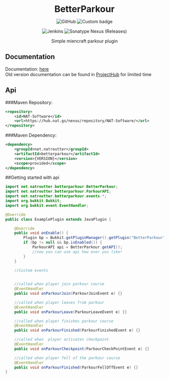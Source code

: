 
<div align="center">
<h1 style="margin: 0px;font-weight: 700;font-family:-apple-system,BlinkMacSystemFont,Segoe UI,Helvetica,Arial,sans-serif,Apple Color Emoji,Segoe UI Emoji">BetterParkour</h1>

![GitHub](https://img.shields.io/github/license/natroutter/betterparkour?style=for-the-badge)
![Custom badge](https://img.shields.io/endpoint?color=%2303fc4e&style=for-the-badge&url=https%3A%2F%2Fhub.nat.gs%2Fjavadoc%2Fversion.php%3Fproject%3Dbetterparkour)

![Jenkins](https://img.shields.io/jenkins/build?jobUrl=https%3A%2F%2Fhub.nat.gs%2Fjenkins%2Fjob%2FBetterParkour%2F&style=for-the-badge)
![Sonatype Nexus (Releases)](https://img.shields.io/nexus/r/net.natroutter/betterparkour?server=https%3A%2F%2Fhub.nat.gs%2Fnexus%2F&style=for-the-badge)

Simple miencraft parkour plugin
 
</div>

## Documentation
Documentation: [here](https://hub.nat.gs/javadoc/latest.php?project=betterparkour)  
Old version documentation can be found in [ProjectHub](https://hub.nat.gs/index.php?project=BetterParkour) for limited time

## Api
###Maven Repository:
````xml
<repository>
    <id>NAT-Software</id>
    <url>https://hub.nat.gs/nexus/repository/NAT-Software/</url>
</repository>
````

###Maven Dependency:
````xml
<dependency>
    <groupId>net.natroutter</groupId>
    <artifactId>betterparkour</artifactId>
    <version>{VERSION}</version>
    <scope>provided</scope>
</dependency>
````

##Getting started with api

````java
import net.natroutter.betterparkour.BetterParkour;
import net.natroutter.betterparkour.ParkourAPI;
import net.natroutter.betterparkour.events.*;
import org.bukkit.Bukkit;
import org.bukkit.event.EventHandler;

@Override
public class ExamplePlugin extends JavaPlugin {

    @Override
    public void onEnable() {
        Plugin bp = Bukkit.getPluginManager().getPlugin("BetterParkour");
        if (bp != null && bp.isEnabled()) {
            ParkourAPI api = BetterParkour.getAPI();
            //now you can use api how ever you like!
        }
    }

    //Custom events

    
    //called when player join parkour course
    @EventHandler
    public void onParkourJoin(ParkourJoinEvent e) {}

    //called when player leaves from parkour
    @EventHandler
    public void onParkourLeave(ParkourLeaveEvent e) {}

    //called when player finishes parkour course
    @EventHandler
    public void onParkourFinished(ParkourFinishedEvent e) {}

    //called when  player activates checkpoint
    @EventHandler
    public void onParkourCheckpoint(ParkourCheckPointEvent e) {}

    //called when player fell of the parkour course
    @EventHandler
    public void onParkourFinished(ParkourFellOffEvent e) {}
}
````























